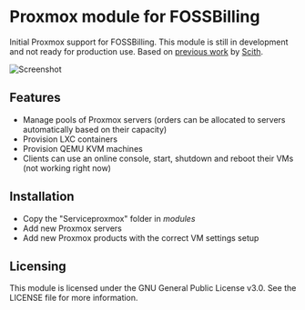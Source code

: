 # Proxmox module for FOSSBilling
Initial Proxmox support for FOSSBilling. This module is still in development and not ready for production use. Based on [previous work](https://github.com/scith/BoxBilling_Proxmox) by [Scith](https://github.com/scith).

![Screenshot](https://user-images.githubusercontent.com/35808275/199820039-d917c48c-b42f-42c6-8b4e-0f1e36bd7357.png)

## Features
- Manage pools of Proxmox servers (orders can be allocated to servers automatically based on their capacity)
- Provision LXC containers
- Provision QEMU KVM machines
- Clients can use an online console, start, shutdown and reboot their VMs (not working right now)

## Installation
- Copy the "Serviceproxmox" folder in *modules*
- Add new Proxmox servers
- Add new Proxmox products with the correct VM settings setup

## Licensing
This module is licensed under the GNU General Public License v3.0. See the LICENSE file for more information.
